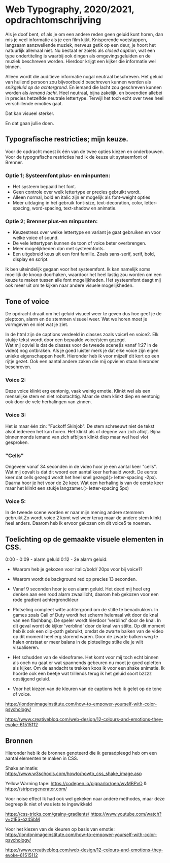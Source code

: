 # Web Typography, 2020/2021, opdrachtomschrijving

Als je doof bent, of als je om een andere reden geen geluid kunt horen, dan mis je veel informatie als je een film kijkt. Knisperende voetstappen, langzaam aanzwellende muziek, nerveus getik op een deur, je hoort het natuurlijk allemaal niet. Nu bestaat er zoiets als *closed caption*, wat een type ondertiteling is waarbij ook dingen als omgevingsgeluiden en de muziek beschreven worden. Hierdoor krijgt een kijker die informatie wel binnen.

Alleen wordt die auditieve informatie nogal neutraal beschreven. Het geluid van huilend persoon zou bijvoorbeeld beschreven kunnen worden als *snikgeluid op de achtergrond*. En iemand die lacht zou geschreven kunnen worden als *iemand lacht.* Heel neutraal, bijna zakelijk, en bovendien allebei in precies hetzelfde neutrale lettertype. Terwijl het toch echt over twee heel verschillende emoties gaat. 

Dat kan visueel sterker. 

En dat gaan jullie doen.

## Typografische restricties; mijn keuze.

Voor de opdracht moest ik één van de twee opties kiezen en onderbouwen. Voor de typografische restricties had ik de keuze uit systeemfont of Brenner.


### Optie 1; Systeemfont plus- en minpunten:
-   Het systeem bepaald het font.
-	Geen controle over welk lettertype er precies gebruikt wordt.
-	Alleen normal, bold en italic zijn er mogelijk als font-weight opties
-	Meer uitdaging in het gebruik font-size, text-decoration, color, letter-spacing, word-spacing, text-shadow en animatie. 

### Optie 2; Brenner plus-en minpunten:
-	Keuzestress over welke lettertype en variant je gaat gebruiken en voor welke voice of sound. 
-	De vele lettertypen kunnen de toon of voice beter overbrengen. 
-	Meer mogelijkheden dan met systeemfonts. 
-   Een uitgebreid keus uit een font familie. Zoals sans-serif, serif, bold, display en script.

Ik ben uiteindelijk gegaan voor het systeemfont. Ik kan namelijk soms moeilijk de knoop doorhaken, waardoor het heel lastig zou worden om een keuze te maken tussen alle font mogelijkheden. Het systeemfont daagt mij ook meer uit om te kijken naar andere visuele mogelijkheden. 


## Tone of voice
De opdracht draait om het geluid visueel weer te geven dus hoe geef je de pieptoon, alarm en de stemmen visueel weer.
Wat we horen moet je vormgeven en niet wat je ziet.

In de html zijn de captions verdeeld in classes zoals voice1 en voice2. Elk stukje tekst wordt door een bepaalde voice/stem gezegd.  
Wat mij opviel is dat de classes voor de tweede scene(is vanaf 1:27 in de video) nog ontbraken. Als je goed luister merk je dat elke voice zijn eigen unieke eigenschappen heeft. Hieronder heb ik voor mijzelf dit kort op een rijtje gezet. Ook een aantal andere zaken die mij opvielen staan hieronder beschreven.

### Voice 2: 
Deze voice klinkt erg eentonig, vaak weinig emotie. Klinkt wel als een menselijke stem en niet robotachtig. 
Maar de stem klinkt diep en eentonig ook door de vele herhalingen van zinnen. 

### Voice 3:
Het is maar één zin: "Fuckoff Skinjob". De stem schreeuwt niet de tekst alsof iedereen het kan horen. Het klinkt als of degene van zich afbijt.
Bijna binnenmonds iemand van zich afbijten klinkt diep maar wel heel vlot gesproken. 

### "Cells"
Ongeveer vanaf 34 seconden in de video hoor je een aantal keer "cells". Wat mij opvalt is dat dit woord een aantal keer herhaald wordt.
De eerste keer dat cells gezegd wordt het heel snel gezegd(> letter-spacing -2px). Daarna hoor je het voor de 2e keer. Wat een herhaling is van de eerste keer maar het klinkt een stukje langzamer.(> letter-spacing 5px) 

### Voice 5: 
In de tweede scene worden er naar mijn mening andere stemmem gebruikt.Zo wordt voice 2 komt wel weer terug maar de andere stem klinkt heel anders. Daarom heb ik ervoor gekozen om dit voice5 te noemen.





## Toelichting op de gemaakte visuele elementen in CSS.

0:00 - 
0:09 - alarm geluid
0:12 - 2e alarm geluid:



- Waarom heb je gekozen voor italic/bold/ 20px voor bij voice1?
- Waarom wordt de background red op precies 13 seconden. 

- Vanaf 9 seconden hoor je een alarm geluid. Het deed mij heel erg denken aan een rood alarm zwaailicht, daarom heb gekozen voor een rode gradient achtergrondkleur


- Plotseling compleet witte achtergrond om de stilte te benadrukken. In games zoals Call of Duty wordt het scherm helemaal wit door de knal van een flashbang. De speler wordt hierdoor 'verblind' door de knal. In dit geval wordt de kijker 'verblind' door de knal van stilte. 
Op dit moment heb ik ook een clip-path gebruikt, omdat de zwarte balken van de video op dit moment heel erg storend waren. Door de zwarte balken weg te halen ontstaat er meer balans in de plotselinge stilte die je wilt visualiseren.

- Het schudden van de videoframe. Het komt voor mij toch echt binnen als ooeh nu gaat er wat spannends gebeuren nu moet je goed opletten als kijker. Om de aandacht te trekken koos ik voor een shake animatie. Ik hoorde ook een beetje wat trillends terug ik het geluid soort bzzzz opstijgend geluid.


- Voor het kiezen van de kleuren van de captions heb ik gelet op de tone of voice. 

https://londonimageinstitute.com/how-to-empower-yourself-with-color-psychology/

https://www.creativebloq.com/web-design/12-colours-and-emotions-they-evoke-61515112
## Bronnen
Hieronder heb ik de bronnen genoteerd die ik geraadpleegd heb om een aantal elementen te maken in CSS.

Shake animatie: https://www.w3schools.com/howto/howto_css_shake_image.asp 

Yellow Warning tape: https://codepen.io/pigparlor/pen/wvMBPvO & https://stripesgenerator.com/ 


Voor noise effect 
Ik had ook wel gekeken naar andere methodes, maar deze begreep ik niet of was iets te ingewikkeld

https://css-tricks.com/grainy-gradients/
https://www.youtube.com/watch?v=z1ES-oz4SbM 

Voor het kiezen van de kleuren op basis van emotie:
https://londonimageinstitute.com/how-to-empower-yourself-with-color-psychology/

https://www.creativebloq.com/web-design/12-colours-and-emotions-they-evoke-61515112 